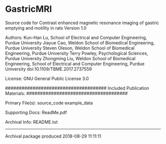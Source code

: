 # GastricMRI
Source code for Contrast enhanced magnetic resonance imaging of gastric emptying and motility in rats
Version 1.0

Authors: 
Kun-Han Lu, School of Electrical and Computer Engineering, Purdue University
Jiayue Cao, Weldon School of Biomedical Engineering, Purdue University
Steven Oleson, Weldon School of Biomedical Engineering, Purdue University
Terry Powley, Psychological Sciences, Purdue University
Zhongming Liu, Weldon School of Biomedical Engineering, School of Electrical and Computer Engineering, Purdue University
doi:10.1109/TBME.2017.2737559
 
 
License: 
GNU General Public License 3.0
 
#####################################
Included Publication Materials:
#####################################
 
Primary File(s): 
source_code
example_data

Supporting Docs: 
 ReadMe.pdf

Archival Info:
README.txt

 
 --------------------------------------------
 Archival package produced 2018-08-29 11:11:11
